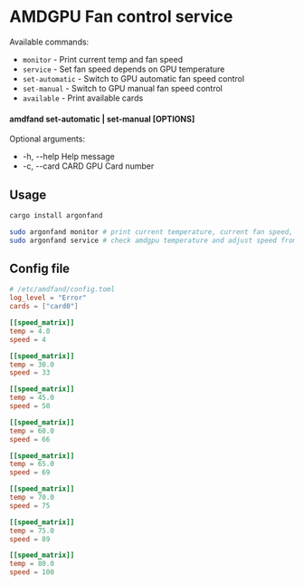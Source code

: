 # AMDGPU Fan control service

Available commands:

* `monitor`        - Print current temp and fan speed
* `service`        - Set fan speed depends on GPU temperature
* `set-automatic`  - Switch to GPU automatic fan speed control
* `set-manual`     - Switch to GPU manual fan speed control
* `available`      - Print available cards

#### amdfand set-automatic | set-manual [OPTIONS]

Optional arguments:

* -h, --help       Help message
* -c, --card CARD  GPU Card number

## Usage

```bash
cargo install argonfand

sudo argonfand monitor # print current temperature, current fan speed, min and max fan speed 
sudo argonfand service # check amdgpu temperature and adjust speed from config file 
```

## Config file

```toml
# /etc/amdfand/config.toml
log_level = "Error"
cards = ["card0"]

[[speed_matrix]]
temp = 4.0
speed = 4

[[speed_matrix]]
temp = 30.0
speed = 33

[[speed_matrix]]
temp = 45.0
speed = 50

[[speed_matrix]]
temp = 60.0
speed = 66

[[speed_matrix]]
temp = 65.0
speed = 69

[[speed_matrix]]
temp = 70.0
speed = 75

[[speed_matrix]]
temp = 75.0
speed = 89

[[speed_matrix]]
temp = 80.0
speed = 100
```
